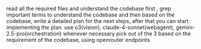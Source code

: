 read all the required files and understand the codebase first , grep important terms to understand the codebase and then based on the codebase, write a detailed plan for the next steps, after that you can start implementing the plan.
use o3(vision), claude-4-sonnet(webagent), gemini-2.5-pro(orchestration) whenever necessary pick out of the  3 based on the requirement of the codebase, using openrouter endpoints











